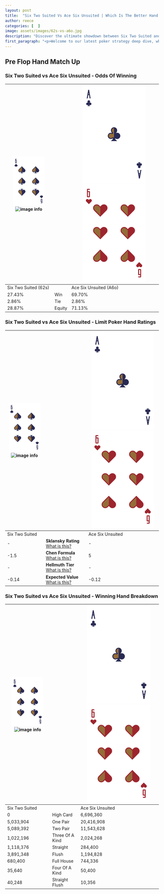 ```yaml
---
layout: post
title:  "Six Two Suited Vs Ace Six Unsuited | Which Is The Better Hand In Poker? A Complete Guide"
author: reece
categories: [  ]
image: assets/images/62s-vs-a6o.jpg
description: "Discover the ultimate showdown between Six Two Suited and Ace Six Unsuited in poker! Uncover the odds, strategies, and scenarios where one hand triumphs over the other. Get ready to up your poker game with this thrilling analysis."
first_paragraph: "<p>Welcome to our latest poker strategy deep dive, where we're pitting two distinct hands against each other in a high-stakes showdown: Six Two Suited vs Ace Six Unsuited.</p><p>In the dynamic world of poker, every decision counts, and knowing which hand holds the upper hand is key to your success at the table.</p><p>In this article, we'll dissect these two hands, explore the scenarios where one dominates the other, and equip you with the knowledge to make strategic choices that can tip the odds in your favor.</p><p>Get ready to unravel the intriguing dynamics of these poker hands and elevate your game to new heights.</p>"
---
```




[comment]: # (sp0)

## Pre Flop Hand Match Up

<div class="table hand-ratings" markdown="1"> 



### Six Two Suited vs Ace Six Unsuited - Odds Of Winning


    
| ![image info](assets/images/hand1/6.png) ![image info](assets/images/hand1/2s.png) |  | ![image info](assets/images/hand2/A.png) ![image info](assets/images/hand2/6o.png) |
| -------- | -------- | -------- |
| Six Two Suited (62s) |  | Ace Six Unsuited (A6o) |
| 27.43% | Win | 69.70% |
| 2.86% | Tie | 2.86% |
| 28.87% | Equity | 71.13% |




[comment]: # (sp1)



### Six Two Suited vs Ace Six Unsuited - Limit Poker Hand Ratings


    
| ![image info](assets/images/hand1/6.png) ![image info](assets/images/hand1/2s.png) |  | ![image info](assets/images/hand2/A.png) ![image info](assets/images/hand2/6o.png) |
| -------- | -------- | -------- |
| Six Two Suited |  | Ace Six Unsuited |
| - | **Sklansky Rating** [What is this?](/sklansky-rating-explained) | - |
| -1.5 | **Chen Formula** [What is this?](/chen-formula-explained) | 5 |
| - | **Hellmuth Tier** [What is this?](/Hellmuth-tier-explained) | - |
| -0.14 | **Expected Value** [What is this?](/expected-value-explained) | -0.12 |




[comment]: # (sp2)



### Six Two Suited vs Ace Six Unsuited - Winning Hand Breakdown


    
| ![image info](assets/images/hand1/6.png) ![image info](assets/images/hand1/2s.png) |  | ![image info](assets/images/hand2/A.png) ![image info](assets/images/hand2/6o.png) |
| -------- | -------- | -------- |
| Six Two Suited |  | Ace Six Unsuited |
| 0 | High Card | 6,696,360 |
| 5,033,904 | One Pair | 20,416,908 |
| 5,089,392 | Two Pair | 11,543,628 |
| 1,022,196 | Three Of A Kind | 2,024,268 |
| 1,118,376 | Straight | 284,400 |
| 3,891,348 | Flush | 1,194,828 |
| 680,400 | Full House | 744,336 |
| 35,640 | Four Of A Kind | 50,400 |
| 40,248 | Straight Flush | 10,356 |




[comment]: # (sp3)



</div>

[comment]: # (sp4)



[comment]: # (sp5)


